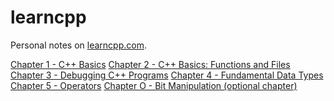 # learncpp

Personal notes on [learncpp.com](leanrcpp.com).

[Chapter 1 - C++ Basics]()
[Chapter 2 - C++ Basics: Functions and Files]()
[Chapter 3 - Debugging C++ Programs]()
[Chapter 4 - Fundamental Data Types]()
[Chapter 5 - Operators]()
[Chapter O - Bit Manipulation (optional chapter)]()